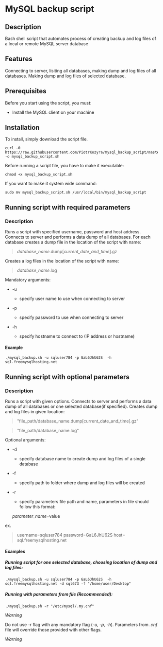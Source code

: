 # MySQL backup script
## Description
 Bash shell script that automates process of creating backup and log files of a local or remote MySQL server database
## Features
Connecting to server, lisiting all databases, making dump and log files of all databases. 
Making dump and log files of selected database. 
## Prerequisites
Before you start using the script, you must: 
* Install the MySQL client on your machine
## Installation
To install, simply download the script file.

```
curl -0 https://raw.githubusercontent.com/PiotrKozyra/mysql_backup_script/master/mysql_backup.sh -o mysql_backup_script.sh
```

Before running a script file, you have to make it executable:

```
chmod +x mysql_backup_script.sh
```

If you want to make it system wide command:

```
sudo mv mysql_backup_script.sh /usr/local/bin/mysql_backup_script
```
## Running script with required parameters
### Description

Runs a script with specified username, password and host address. Connects to server and performs a data dump of all databases. For each database creates a dump file in the location of the script with name:
> *database_name*.dump[*current_date_and_time*].gz


Creates a log files in the location of the script with name:


> *database_name*.log

Mandatory arguments:

+ -u
  - specify user name to use when connecting to server

+ -p
  
	- specify password to use when connecting to server

+ -h

	- specify hostname to connect to (IP address or hostname)

#### Example
```
./mysql_backup.sh -u sqluser784 -p GaL6JhU62S  -h sql.freemysqlhosting.net
```

## Running script with optional parameters
### Description

Runs a script with given options. Connects to server and performs a data dump of all databases or one selected database(if specified). Creates dump and log files in given location:
> "file_path/database_name.dump[current_date_and_time].gz"

> "file_path/database_name.log"

Optional arguments:

+ -d
  - specify database name to create dump and log files of a single database

+ -f
  
	- specify path to folder where dump and log files will be created 
  
+ -r

	- specify parameters file path and name, parameters in file should follow this format:
  
 
  *parameter_name*=value 
  
ex.

> username=sqluser784 password=GaL6JhU62S host= sql.freemysqlhosting.net

#### Examples

##### Running script for one selected database, choosing location of dump and log files:

```
./mysql_backup.sh -u sqluser784 -p GaL6JhU62S  -h sql.freemysqlhosting.net -d sql673 -f "/home/user/Desktop"
```
##### Running with parameters from file (Recommended):

```
./mysql_backup.sh -r "/etc/mysql/.my.cnf"
```
_Warning_ 

Do not use _-r_ flag with any mandatory flag (*-u, -p, -h*). Parameters from _.cnf_ file will override those provided with other flags. 

_Warning_
